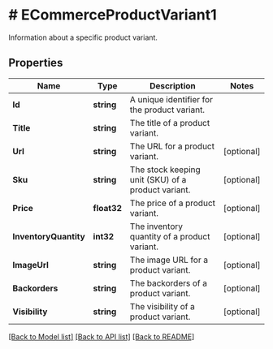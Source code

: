 # # ECommerceProductVariant1
Information about a specific product variant.

## Properties 


Name | Type | Description | Notes
------------ | ------------- | ------------- | -------------
**Id**| **string** | A unique identifier for the product variant.  |
**Title**| **string** | The title of a product variant.  |
**Url**| **string** | The URL for a product variant.  | [optional]
**Sku**| **string** | The stock keeping unit (SKU) of a product variant.  | [optional]
**Price**| **float32** | The price of a product variant.  | [optional]
**InventoryQuantity**| **int32** | The inventory quantity of a product variant.  | [optional]
**ImageUrl**| **string** | The image URL for a product variant.  | [optional]
**Backorders**| **string** | The backorders of a product variant.  | [optional]
**Visibility**| **string** | The visibility of a product variant.  | [optional]


[[Back to Model list]](../../README.md#models) [[Back to API list]](../../README.md#endpoints) [[Back to README]](../../README.md)

